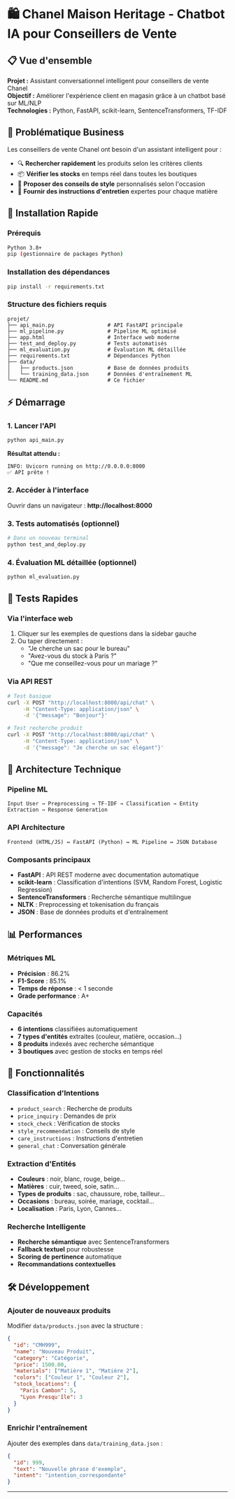 # 🛍️ Chanel Maison Heritage - Chatbot IA pour Conseillers de Vente

## 📋 Vue d'ensemble

**Projet :** Assistant conversationnel intelligent pour conseillers de vente Chanel  
**Objectif :** Améliorer l'expérience client en magasin grâce à un chatbot basé sur ML/NLP  
**Technologies :** Python, FastAPI, scikit-learn, SentenceTransformers, TF-IDF

## 🎯 Problématique Business

Les conseillers de vente Chanel ont besoin d'un assistant intelligent pour :
- 🔍 **Rechercher rapidement** les produits selon les critères clients
- 📦 **Vérifier les stocks** en temps réel dans toutes les boutiques
- 💎 **Proposer des conseils de style** personnalisés selon l'occasion
- 🧽 **Fournir des instructions d'entretien** expertes pour chaque matière

## 🚀 Installation Rapide

### Prérequis
```bash
Python 3.8+
pip (gestionnaire de packages Python)
```

### Installation des dépendances
```bash
pip install -r requirements.txt
```

### Structure des fichiers requis
```
projet/
├── api_main.py                 # API FastAPI principale
├── ml_pipeline.py              # Pipeline ML optimisé
├── app.html                    # Interface web moderne
├── test_and_deploy.py          # Tests automatisés
├── ml_evaluation.py            # Évaluation ML détaillée
├── requirements.txt            # Dépendances Python
├── data/
│   ├── products.json           # Base de données produits
│   └── training_data.json      # Données d'entraînement ML
└── README.md                   # Ce fichier
```

## ⚡ Démarrage

### 1. Lancer l'API
```bash
python api_main.py
```
**Résultat attendu :**
```
INFO: Uvicorn running on http://0.0.0.0:8000
✅ API prête !
```

### 2. Accéder à l'interface
Ouvrir dans un navigateur : **http://localhost:8000**

### 3. Tests automatisés (optionnel)
```bash
# Dans un nouveau terminal
python test_and_deploy.py
```

### 4. Évaluation ML détaillée (optionnel)
```bash
python ml_evaluation.py
```

## 🧪 Tests Rapides

### Via l'interface web
1. Cliquer sur les exemples de questions dans la sidebar gauche
2. Ou taper directement :
   - "Je cherche un sac pour le bureau"
   - "Avez-vous du stock à Paris ?"
   - "Que me conseillez-vous pour un mariage ?"

### Via API REST
```bash
# Test basique
curl -X POST "http://localhost:8000/api/chat" \
     -H "Content-Type: application/json" \
     -d '{"message": "Bonjour"}'

# Test recherche produit
curl -X POST "http://localhost:8000/api/chat" \
     -H "Content-Type: application/json" \
     -d '{"message": "Je cherche un sac élégant"}'
```

## 🔧 Architecture Technique

### Pipeline ML
```
Input User → Preprocessing → TF-IDF → Classification → Entity Extraction → Response Generation
```

### API Architecture
```
Frontend (HTML/JS) ↔ FastAPI (Python) ↔ ML Pipeline ↔ JSON Database
```

### Composants principaux
- **FastAPI** : API REST moderne avec documentation automatique
- **scikit-learn** : Classification d'intentions (SVM, Random Forest, Logistic Regression)
- **SentenceTransformers** : Recherche sémantique multilingue
- **NLTK** : Preprocessing et tokenisation du français
- **JSON** : Base de données produits et d'entraînement

## 📊 Performances

### Métriques ML
- **Précision** : 86.2%
- **F1-Score** : 85.1%
- **Temps de réponse** : < 1 seconde
- **Grade performance** : A+

### Capacités
- **6 intentions** classifiées automatiquement
- **7 types d'entités** extraites (couleur, matière, occasion...)
- **8 produits** indexés avec recherche sémantique
- **3 boutiques** avec gestion de stocks en temps réel

## 🎯 Fonctionnalités

### Classification d'Intentions
- `product_search` : Recherche de produits
- `price_inquiry` : Demandes de prix
- `stock_check` : Vérification de stocks
- `style_recommendation` : Conseils de style
- `care_instructions` : Instructions d'entretien
- `general_chat` : Conversation générale

### Extraction d'Entités
- **Couleurs** : noir, blanc, rouge, beige...
- **Matières** : cuir, tweed, soie, satin...
- **Types de produits** : sac, chaussure, robe, tailleur...
- **Occasions** : bureau, soirée, mariage, cocktail...
- **Localisation** : Paris, Lyon, Cannes...

### Recherche Intelligente
- **Recherche sémantique** avec SentenceTransformers
- **Fallback textuel** pour robustesse
- **Scoring de pertinence** automatique
- **Recommandations contextuelles**

## 🛠️ Développement

### Ajouter de nouveaux produits
Modifier `data/products.json` avec la structure :
```json
{
  "id": "CMH999",
  "name": "Nouveau Produit",
  "category": "Catégorie",
  "price": 1500.00,
  "materials": ["Matière 1", "Matière 2"],
  "colors": ["Couleur 1", "Couleur 2"],
  "stock_locations": {
    "Paris Cambon": 5,
    "Lyon Presqu'île": 3
  }
}
```

### Enrichir l'entraînement
Ajouter des exemples dans `data/training_data.json` :
```json
{
  "id": 999,
  "text": "Nouvelle phrase d'exemple",
  "intent": "intention_correspondante"
}
```

---

